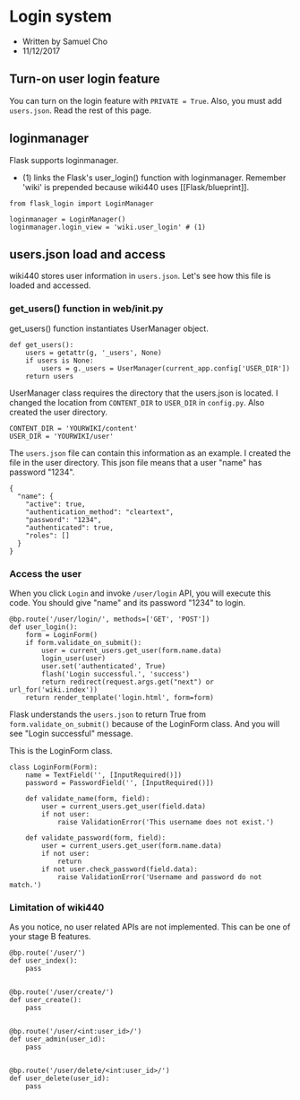 # Login system

* Written by Samuel Cho
* 11/12/2017

## Turn-on user login feature

You can turn on the login feature with `PRIVATE = True`.
Also, you must add `users.json`. Read the rest of this page.

## loginmanager

Flask supports loginmanager. 

* (1) links the Flask's user_login() function with loginmanager. Remember 'wiki' is prepended because wiki440 uses [[Flask/blueprint]].

```
from flask_login import LoginManager

loginmanager = LoginManager() 
loginmanager.login_view = 'wiki.user_login' # (1)
```

## users.json load and access

wiki440 stores user information in `users.json`. Let's see how this file is loaded and accessed.

### get_users() function in web/__init__.py

get_users() function instantiates UserManager object. 

```
def get_users():
    users = getattr(g, '_users', None)
    if users is None:
        users = g._users = UserManager(current_app.config['USER_DIR'])
    return users
```

UserManager class requires the directory that the users.json is located.
I changed the location from `CONTENT_DIR` to `USER_DIR` in `config.py`. Also created the user directory.

```
CONTENT_DIR = 'YOURWIKI/content'
USER_DIR = 'YOURWIKI/user'
```

The `users.json` file can contain this information as an example. I created the file in the user directory. This json file means that a user "name" has password "1234".

```
{
  "name": {
    "active": true, 
    "authentication_method": "cleartext", 
    "password": "1234", 
    "authenticated": true, 
    "roles": []
  }
}
```

### Access the user

When you click `Login` and invoke `/user/login` API, you will execute this code. You should give "name" and its password "1234" to login.

```
@bp.route('/user/login/', methods=['GET', 'POST'])
def user_login():
    form = LoginForm()
    if form.validate_on_submit():
        user = current_users.get_user(form.name.data)
        login_user(user)
        user.set('authenticated', True)
        flash('Login successful.', 'success')
        return redirect(request.args.get("next") or url_for('wiki.index'))
    return render_template('login.html', form=form)
```

Flask understands the `users.json` to return True from `form.validate_on_submit()` because of the LoginForm class. And you will see "Login successful" message.

This is the LoginForm class.

```
class LoginForm(Form):
    name = TextField('', [InputRequired()])
    password = PasswordField('', [InputRequired()])

    def validate_name(form, field):
        user = current_users.get_user(field.data)
        if not user:
            raise ValidationError('This username does not exist.')

    def validate_password(form, field):
        user = current_users.get_user(form.name.data)
        if not user:
            return
        if not user.check_password(field.data):
            raise ValidationError('Username and password do not match.')
```

### Limitation of wiki440

As you notice, no user related APIs are not implemented. This can be one of your stage B features. 

```
@bp.route('/user/')
def user_index():
    pass


@bp.route('/user/create/')
def user_create():
    pass


@bp.route('/user/<int:user_id>/')
def user_admin(user_id):
    pass


@bp.route('/user/delete/<int:user_id>/')
def user_delete(user_id):
    pass
```